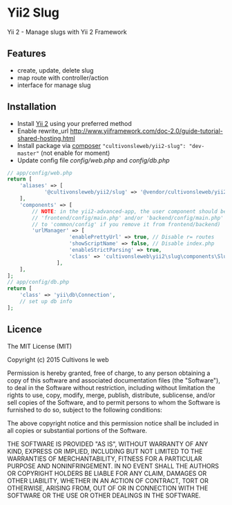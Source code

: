 Yii2 Slug
==================

Yii 2 - Manage slugs with Yii 2 Framework

## Features
* create, update, delete slug
* map route with controller/action
* interface for manage slug

## Installation

* Install [Yii 2](http://www.yiiframework.com/download) using your preferred method
* Enable rewrite_url http://www.yiiframework.com/doc-2.0/guide-tutorial-shared-hosting.html
* Install package via [composer](http://getcomposer.org/download/) ```"cultivonsleweb/yii2-slug": "dev-master"``` (not enable for moment)
* Update config file *config/web.php* and *config/db.php*

```php
// app/config/web.php
return [
    'aliases' => [
            '@cultivonsleweb/yii2/slug' => '@vendor/cultivonsleweb/yii2-slug',
    ],
    'components' => [
        // NOTE: in the yii2-advanced-app, the user component should be updated in
        // 'frontend/config/main.php' and/or 'backend/config/main.php' (OR you can add it
        // to 'common/config' if you remove it from frontend/backend)
        'urlManager' => [
                    'enablePrettyUrl' => true, // Disable r= routes
                    'showScriptName' => false, // Disable index.php
                    'enableStrictParsing' => true,
                    'class' => 'cultivonsleweb\yii2\slug\components\SlugUrlManager',
                ],
    ],
];
// app/config/db.php
return [
    'class' => 'yii\db\Connection',
    // set up db info
];
```

## Licence
The MIT License (MIT)

Copyright (c) 2015 Cultivons le web

Permission is hereby granted, free of charge, to any person obtaining a copy
of this software and associated documentation files (the "Software"), to deal
in the Software without restriction, including without limitation the rights
to use, copy, modify, merge, publish, distribute, sublicense, and/or sell
copies of the Software, and to permit persons to whom the Software is
furnished to do so, subject to the following conditions:

The above copyright notice and this permission notice shall be included in all
copies or substantial portions of the Software.

THE SOFTWARE IS PROVIDED "AS IS", WITHOUT WARRANTY OF ANY KIND, EXPRESS OR
IMPLIED, INCLUDING BUT NOT LIMITED TO THE WARRANTIES OF MERCHANTABILITY,
FITNESS FOR A PARTICULAR PURPOSE AND NONINFRINGEMENT. IN NO EVENT SHALL THE
AUTHORS OR COPYRIGHT HOLDERS BE LIABLE FOR ANY CLAIM, DAMAGES OR OTHER
LIABILITY, WHETHER IN AN ACTION OF CONTRACT, TORT OR OTHERWISE, ARISING FROM,
OUT OF OR IN CONNECTION WITH THE SOFTWARE OR THE USE OR OTHER DEALINGS IN THE
SOFTWARE.
